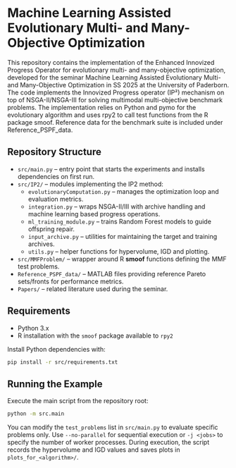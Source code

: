 # Machine Learning Assisted Evolutionary Multi- and Many-Objective Optimization

This repository contains the implementation of the Enhanced Innovized Progress Operator for evolutionary multi- and many-objective optimization, developed for the seminar Machine Learning Assisted Evolutionary Multi- and Many-Objective Optimization in SS 2025 at the University of Paderborn.
The code implements the Innovized Progress operator (IP²) mechanism on top of NSGA-II/NSGA-III for solving multimodal multi-objective benchmark problems.
The implementation relies on Python and pymo for the evolutionary algorithm and uses rpy2 to call test functions from the R package smoof. Reference data for the benchmark suite is included under Reference_PSPF_data.

## Repository Structure

- `src/main.py` – entry point that starts the experiments and installs dependencies on first run.
- `src/IP2/` – modules implementing the IP2 method:
  - `evolutionaryComputation.py` – manages the optimization loop and evaluation metrics.
  - `integration.py` – wraps NSGA-II/III with archive handling and machine learning based progress operations.
  - `ml_training_module.py` – trains Random Forest models to guide offspring repair.
  - `input_archive.py` – utilities for maintaining the target and training archives.
  - `utils.py` – helper functions for hypervolume, IGD and plotting.
- `src/MMFProblem/` – wrapper around R **smoof** functions defining the MMF test problems.
- `Reference_PSPF_data/` – MATLAB files providing reference Pareto sets/fronts for performance metrics.
- `Papers/` – related literature used during the seminar.

## Requirements

- Python 3.x
- R installation with the `smoof` package available to `rpy2`

Install Python dependencies with:

```bash
pip install -r src/requirements.txt
```

## Running the Example

Execute the main script from the repository root:

```bash
python -m src.main
```

You can modify the `test_problems` list in `src/main.py` to evaluate specific problems only. 
Use `--no-parallel` for sequential execution or `-j <jobs>` to specify the number of worker processes.
During execution, the script records the hypervolume and IGD values and saves plots in `plots_for_<algorithm>/`.
